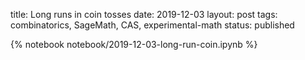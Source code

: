 title: Long runs in coin tosses
date: 2019-12-03
layout: post
tags: combinatorics, SageMath, CAS, experimental-math
status: published

{% notebook notebook/2019-12-03-long-run-coin.ipynb %}
